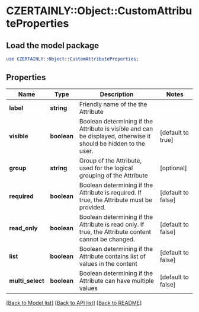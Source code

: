 # CZERTAINLY::Object::CustomAttributeProperties

## Load the model package
```perl
use CZERTAINLY::Object::CustomAttributeProperties;
```

## Properties
Name | Type | Description | Notes
------------ | ------------- | ------------- | -------------
**label** | **string** | Friendly name of the the Attribute | 
**visible** | **boolean** | Boolean determining if the Attribute is visible and can be displayed, otherwise it should be hidden to the user. | [default to true]
**group** | **string** | Group of the Attribute, used for the logical grouping of the Attribute | [optional] 
**required** | **boolean** | Boolean determining if the Attribute is required. If true, the Attribute must be provided. | [default to false]
**read_only** | **boolean** | Boolean determining if the Attribute is read only. If true, the Attribute content cannot be changed. | [default to false]
**list** | **boolean** | Boolean determining if the Attribute contains list of values in the content | [default to false]
**multi_select** | **boolean** | Boolean determining if the Attribute can have multiple values | [default to false]

[[Back to Model list]](../README.md#documentation-for-models) [[Back to API list]](../README.md#documentation-for-api-endpoints) [[Back to README]](../README.md)


